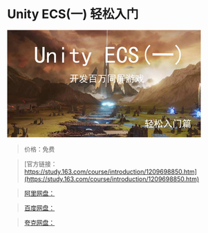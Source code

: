 # Unity ECS(一) 轻松入门

![img](../../../assets/study163/free/1859e943f8184731848fc03b710a57ea.jpg)

> 价格：免费

> [官方链接：https://study.163.com/course/introduction/1209698850.htm](https://study.163.com/course/introduction/1209698850.htm)

> [阿里网盘：]()

> [百度网盘：]()

> [夸克网盘：]()
